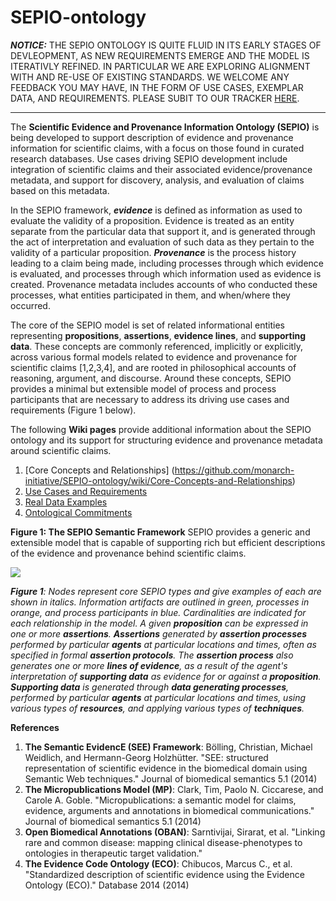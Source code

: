 # SEPIO-ontology

***NOTICE:*** THE SEPIO ONTOLOGY IS QUITE FLUID IN ITS EARLY STAGES OF DEVLEOPMENT, AS NEW REQUIREMENTS EMERGE AND THE MODEL IS ITERATIVLY REFINED. IN PARTICULAR WE ARE EXPLORING ALIGNMENT WITH AND RE-USE OF EXISTING STANDARDS.  WE WELCOME ANY FEEDBACK YOU MAY HAVE, IN THE FORM OF USE CASES, EXEMPLAR DATA, AND REQUIREMENTS. PLEASE SUBIT TO OUR TRACKER [HERE](https://github.com/monarch-initiative/SEPIO-ontology/issues).  

-----

The **Scientific Evidence and Provenance Information Ontology (SEPIO)** is being developed to support description of evidence and provenance information for scientific claims, with a focus on those found in curated research databases. Use cases driving SEPIO development include integration of scientific claims and their associated evidence/provenance metadata, and support for discovery, analysis, and evaluation of claims based on this metadata. 

In the SEPIO framework, ***evidence*** is defined as information as used to evaluate the validity of a proposition.  Evidence is treated as an entity separate from the particular data that support it, and is generated through the act of interpretation and evaluation of such data as they pertain to the validity of a particular proposition.  ***Provenance*** is the process history leading to a claim being made, including processes through which evidence is evaluated, and processes through which  information used as evidence is created. Provenance metadata includes accounts of who conducted these processes, what entities participated in them, and when/where they occurred. 

The core of the SEPIO model is set of related informational entities representing **propositions**, **assertions**, **evidence lines**, and **supporting data**.  These concepts are commonly referenced, implicitly or explicitly, across various formal models related to evidence and provenance for scientific claims [1,2,3,4], and are rooted in philosophical accounts of reasoning, argument, and discourse. Around these concepts, SEPIO provides a minimal but extensible model of process and process participants that are necessary to address its driving use cases and requirements (Figure 1 below). 

The following **Wiki pages** provide additional information about the SEPIO ontology and its support for structuring evidence and provenance metadata around scientific claims. 

1. [Core Concepts and Relationships] (https://github.com/monarch-initiative/SEPIO-ontology/wiki/Core-Concepts-and-Relationships)
2. [Use Cases and Requirements](https://github.com/monarch-initiative/SEPIO-ontology/wiki/Use-Cases-and-Requirements)
3. [Real Data Examples](https://github.com/monarch-initiative/SEPIO-ontology/wiki/Real-Data-Examples)
4. [Ontological Commitments](https://github.com/monarch-initiative/SEPIO-ontology/wiki/Ontological-Committments)

**Figure 1: The SEPIO Semantic Framework**
SEPIO provides a generic and extensible model that is capable of supporting rich but efficient descriptions of the evidence and provenance behind scientific claims.
 

![](https://github.com/monarch-initiative/SEPIO-ontology/blob/master/docs/SEPIO%20Wiki%201.jpg)

_**Figure 1**: Nodes represent core SEPIO types and give examples of each are shown in italics. Information artifacts are outlined in green, processes in orange, and process participants in blue. Cardinalities are indicated for each relationship in the model. A given **proposition** can be expressed in one or more **assertions**. **Assertions** generated by **assertion processes** performed by particular **agents** at particular locations and times, often as specified in formal **assertion protocols**. The **assertion process** also generates one or more **lines of evidence**, as a result of the agent's interpretation of **supporting data** as evidence for or against a **proposition**. **Supporting data** is generated through **data generating processes**, performed by particular **agents** at particular locations and times, using various types of **resources**, and applying various types of **techniques**._


**References**

1. **The Semantic EvidencE (SEE) Framework**: Bölling, Christian, Michael Weidlich, and Hermann-Georg Holzhütter. "SEE: structured representation of scientific evidence in the biomedical domain using Semantic Web techniques." Journal of biomedical semantics 5.1 (2014)
2. **The Micropublications Model (MP)**: Clark, Tim, Paolo N. Ciccarese, and Carole A. Goble. "Micropublications: a semantic model for claims, evidence, arguments and annotations in biomedical communications." Journal of biomedical semantics 5.1 (2014)
3. **Open Biomedical Annotations (OBAN)**: Sarntivijai, Sirarat, et al. "Linking rare and common disease: mapping clinical disease-phenotypes to ontologies in therapeutic target validation."
4. **The Evidence Code Ontology (ECO)**: Chibucos, Marcus C., et al. "Standardized description of scientific evidence using the Evidence Ontology (ECO)." Database 2014 (2014)
